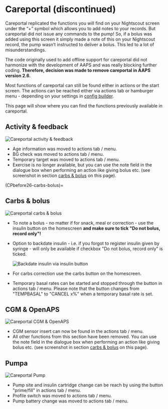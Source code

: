 # Careportal (discontinued)

Careportal replicated the functions you will find on your Nightscout screen under the “+” symbol which allows you to add notes to your records. But careportal did not issue any commands to the pump! So, if a bolus was added using this screen it simply made a note of this on your Nightscout record, the pump wasn’t instructed to deliver a bolus. This led to a lot of misunderstandings.

The code originally used to add offline support for careportal did not harmonize with the development of AAPS and was really blocking further coding. **Therefore, decision was made to remove careportal in AAPS version 2.6.**

Most functions of careportal can still be found either in actions or the start screen. The actions can be reached either via actions tab or hamburger menu - depending on your settings in [config builder](../Configuration/Config-Builder.md).

This page will show where you can find the functions previously available in careportal.

## Activity & feedback

![Careportal activity & feedback](../images/Careportal_25_26_1_IIb.png)

- Age information was moved to actions tab / menu.
- BG check was moved to actions tab / menu.
- Temporary target was moved to actions tab / menu.
- Exercise is no longer available, but you can use the note field in the dialogue box when performing an action like giving bolus etc. (see screenshot in section [carbs & bolus](CPbefore26-carbs-bolus) on this page).

(CPbefore26-carbs-bolus)=

## Carbs & bolus

![Careportal carbs & bolus](../images/Careportal_25_26_2_IIa.png)

- To note a bolus - no matter if for snack, meal or correction - use the insulin button on the homescreen **and make sure to tick "Do not bolus, record only"!**

- Option to backdate insulin - i.e. if you forgot to register insulin given by syringe - will only be available if checkbox "Do not bolus, record only" is ticked.

  ![Backdate insulin via insulin button](../images/Careportal_25_26_5.png)

- For carbs correction use the carbs button on the homescreen.

- Temporary basal rates can be started and stopped through the button in actions tab / menu. Please note that the button changes from "TEMPBASAL" to "CANCEL x%" when a temporary basal rate is set.

## CGM & OpenAPS

![Careportal CGM & OpenAPS](../images/Careportal_25_26_3_IIa.png)

- CGM sensor insert can now be found in the actions tab / menu.
- All other functions from this section have been removed. You can use the note field in the dialogue box when performing an action like giving bolus etc. (see screenshot in section [carbs & bolus](CPbefore26-carbs-bolus) on this page).

## Pumpa

![Careportal Pump](../images/Careportal_25_26_4_IIb.png)

- Pump site and insulin cartridge change can be reach by using the button "prime/fill" in actions tab / menu.
- Profile switch was moved to actions tab / menu.
- Pump battery change was moved to actions tab / menu.
